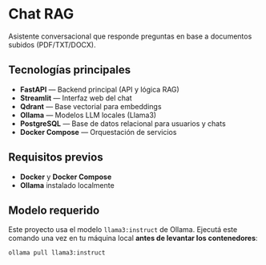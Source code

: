 # Chat RAG 
Asistente conversacional que responde preguntas en base a documentos subidos (PDF/TXT/DOCX).

## Tecnologías principales
- **FastAPI** — Backend principal (API y lógica RAG)
- **Streamlit** — Interfaz web del chat
- **Qdrant** — Base vectorial para embeddings
- **Ollama** — Modelos LLM locales (Llama3)
- **PostgreSQL** — Base de datos relacional para usuarios y chats
- **Docker Compose** — Orquestación de servicios

## Requisitos previos
- **Docker** y **Docker Compose**
- **Ollama** instalado localmente

## Modelo requerido
Este proyecto usa el modelo `llama3:instruct` de Ollama.
Ejecutá este comando una vez en tu máquina local **antes de levantar los contenedores**:
```bash
ollama pull llama3:instruct

